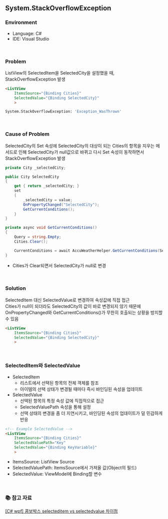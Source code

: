 ## System.StackOverflowException

### Environment
- Language: C#
- IDE: Visual Studio

<br/>



### Problem
ListView의 SelectedItem을 SelectedCity을 설정했을 때, StackOverflowException 발생

```html
<ListView
    ItemsSource="{Binding Cities}"
    SelectedValue="{Binding SelectedCity}"
    >
```

```bash
System.StackOverflowException: 'Exception_WasThrown'
```

<br/>



### Cause of Problem
SelectedCity의 Set 속성에 SelectedCity의 대상이 되는 Cities의 항목을 지우는 메서드로 인해 SelectedCity가 null값으로 바뀌고 다시 Set 속성이 동작하면서 StackOverflowException 발생

```cs
private City _selectedCity;

public City SelectedCity
{
    get { return _selectedCity; }
    set 
    {
        _selectedCity = value;
        OnPropertyChanged("SelectedCity");
        GetCurrentConditions();
    }
}
```

```cs
private async void GetCurrentConditions()
{
    Query = string.Empty;
    Cities.Clear();

    CurrentConditions = await AccuWeatherHelper.GetCurrentConditions(SelectedCity.Key);
}
```

- Cities가 Clear되면서 SelectedCity가 null로 변경

<br/>



### Solution
SelectedItem 대신 SelectedValue로 변경하여 속성값에 직접 접근  
Cities가 null이 되더라도 SelectedCity의 값이 바로 변경되지 않기 때문에 OnPropertyChanged와 GetCurrentConditions()가 무한히 호출되는 상황을 방지할 수 있음

```html
<ListView
    ItemsSource="{Binding Cities}"
    SelectedValue="{Binding SelectedCity}"
    >
```

<br/>

### SelectedItem와 SelectedValue
- SelectedItem
    - 리스트에서 선택된 항목의 전체 객체를 참조
    - 아이템의 선택 상태가 변경될 때마다 즉시 바인딩된 속성을 업데이트
- SelectedValue
    - 선택된 항목의 특정 속성 값에 직접적으로 접근
    - SelectedValuePath 속성을 통해 설정
    - 선택 상태의 변경을 좀 더 지연시키고, 바인딩된 속성의 업데이트가 덜 민감하게 반응

```html
<!-- Example SelectedValue -->
<ListView
    ItemsSource="{Binding Cities}"
    SelectedValuePath="Key"
    SelectedValue="{Binding KeyVariable}"
    >
```

- ItemsSource: ListView Source
- SelectedValuePath: ItemsSource에서 가져올 값(Object의 필드)
- SelectedValue: ViewModel에 Binding할 변수

<br/>



### 📚 참고 자료

[[C# wpf] 콤보박스 selecteditem vs selectedvalue 차이점](https://yeko90.tistory.com/entry/wpf-%EC%BD%A4%EB%B3%B4%EB%B0%95%EC%8A%A4-selecteditem-selectedvalue-%EC%B0%A8%EC%9D%B4)  